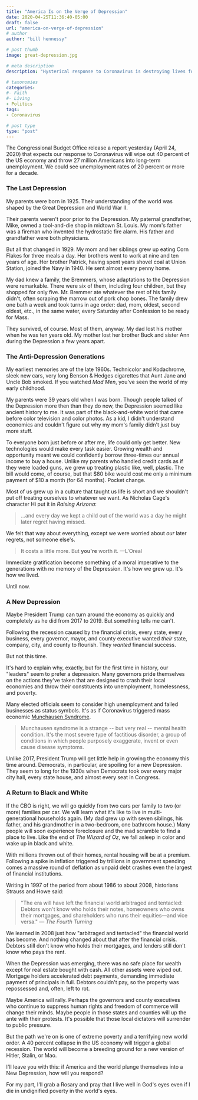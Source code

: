 ```yaml
---
title: "America Is on the Verge of Depression"
date: 2020-04-25T11:36:40-05:00
draft: false
url: "america-on-verge-of-depression"
# author
author: "bill hennessy"

# post thumb
image: great-depression.jpg

# meta description
description: "Hysterical response to Coronavirus is destroying lives for good."

# taxonomies
categories: 
#- Faith
#- Living
- Politics
tags:
- Coronavirus

# post type
type: "post"
---
```

The Congressional Budget Office release a report yesterday (April 24, 2020) that expects our response to Coronavirus will wipe out 40 percent of the US economy and throw 27 million Americans into long-term unemployment. We could see unemployment rates of 20 percent or more for a decade. 

### The Last Depression

My parents were born in 1925. Their understanding of the world was shaped by the Great Depression and World War II. 

Their parents weren't poor prior to the Depression. My paternal grandfather, Mike, owned a tool-and-die shop in midtown St. Louis. My mom's father was a fireman who invented the hydrostatic fire alarm. His father and grandfather were both physicians. 

But all that changed in 1929. My mom and her siblings grew up eating Corn Flakes for three meals a day. Her brothers went to work at nine and ten years of age. Her brother Patrick, having spent years shovel coal at Union Station, joined the Navy in 1940. He sent almost every penny home. 

My dad knew a family, the Bremmers, whose adaptations to the Depression were remarkable. There were six of them, including four children, but they shopped for only five. Mr. Bremmer ate whatever the rest of his family didn't, often scraping the marrow out of pork chop bones. The family drew one bath a week and took turns in age order: dad, mom, oldest, second oldest, etc., in the same water, every Saturday after Confession to be ready for Mass. 

They survived, of course. Most of them, anyway. My dad lost his mother when he was ten years old. My mother lost her brother Buck and sister Ann during the Depression a few years apart. 

### The Anti-Depression Generations

My earliest memories are of the late 1960s. Technicolor and Kodachrome, sleek new cars, very long Benson & Hedges cigarettes that Aunt Jane and Uncle Bob smoked. If you watched *Mad Men*, you've seen the world of my early childhood. 

My parents were 39 years old when I was born. Though people talked of the Depression more then than they do now, the Depression seemed like ancient history to me. It was part of the black-and-white world that came before color television and color photos. As a kid, I didn't understand economics and couldn't figure out why my mom's family didn't just buy more stuff. 

To everyone born just before or after me, life could only get better. New technologies would make every task easier. Growing wealth and opportunity meant we could confidently borrow three-times our annual income to buy a house. Unlike my parents who handled credit cards as if they were loaded guns, we grew up treating plastic like, well, plastic. The bill would come, of course, but that $80 bike would cost me only a minimum payment of $10 a month (for 64 months). Pocket change. 

Most of us grew up in a culture that taught us life is short and we shouldn't put off treating ourselves to whatever we want. As Nicholas Cage's character Hi put it in *Raising Arizona*:

> ...and every day we kept a child out of the world was a day he might later regret having missed.

We felt that way about everything, except we were worried about *our* later regrets, not someone else's. 

> It costs a little more. But **you're** worth it. —L'Oreal

Immediate gratification become something of a moral imperative to the generations with no memory of the Depression. It's how we grew up. It's how we lived. 

Until now. 

### A New Depression

Maybe President Trump can turn around the economy as quickly and completely as he did from 2017 to 2019. But something tells me can't. 

Following the recession caused by the financial crisis, every state, every business, every governor, mayor, and county executive wanted *their* state, company, city, and county to flourish. They *wanted* financial success. 

But not this time. 

It's hard to explain why, exactly, but for the first time in history, our "leaders" seem to prefer a depression. Many governors pride themselves on the actions they've taken that are designed to crash their local economies and throw their constituents into unemployment, homelessness, and poverty. 

Many elected officials seem to consider high unemployment and failed businesses as status symbols. It's as if Coronavirus triggered mass economic [Munchausen Syndrome](https://health.howstuffworks.com/mental-health/mental-disorders/munchausen.htm).

> Munchausen syndrome is a strange -- but very real -- mental health condition. It's the most severe type of factitious disorder, a group of conditions in which people purposely exaggerate, invent or even cause disease symptoms.

Unlike 2017, President Trump will get little help in growing the economy this time around. Democrats, in particular, are spoiling for a new Depression. They seem to long for the 1930s when Democrats took over every major city hall, every state house, and almost every seat in Congress. 

### A Return to Black and White

If the CBO is right, we will go quickly from two cars per family to two (or more) families per car. We will learn what it's like to live in multi-generational households again. (My dad grew up with seven siblings, his father, and his grandmother in a two-bedroom, one bathroom house.) Many people will soon experience foreclosure and the mad scramble to find a place to live. Like the end of *The Wizard of  Oz*, we fall asleep in color and wake up in black and white.

With millions thrown out of their homes, rental housing will be at a premium. Following a spike in inflation triggered by trillions in government spending comes a massive round of deflation as unpaid debt crashes even the largest of financial institutions. 

Writing in 1997 of the period from about 1986 to about 2008, historians Strauss and Howe said:

> "The era will have left the financial world arbitraged and tentacled: Debtors won't know who holds their notes, homeowners who owns their mortgages, and shareholders who runs their equities—and vice versa." — *The Fourth Turning*

We learned in 2008 just how "arbitraged and tentacled" the financial world has become. And nothing changed about that after the financial crisis. Debtors still don't know who holds their mortgages, and lenders still don't know who pays the rent. 

When the Depression was emerging, there was no safe place for wealth except for real estate bought with cash. All other assets were wiped out. Mortgage holders accelerated debt payments, demanding immediate payment of principals in full. Debtors couldn't pay, so the property was repossessed and, often, left to rot. 

Maybe America will rally. Perhaps the governors and county executives who continue to suppress human rights and freedom of commerce will change their minds. Maybe people in those states and counties will up the ante with their protests. It's possible that those local dictators will surrender to public pressure. 

But the path we're on is one of extreme poverty and a terrifying new world order. A 40 percent collapse in the US economy will trigger a global recession. The world will become a breeding ground for a new version of Hitler, Stalin, or Mao. 

I'll leave you with this: if America and the world plunge themselves into a New Depression, how will you respond? 

For my part, I'll grab a Rosary and pray that I live well in God's eyes even if I die in undignified poverty in the world's eyes.

